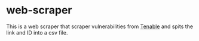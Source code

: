 # web-scraper

This is a web scraper that scraper vulnerabilities from [Tenable](https://www.tenable.com/plugins/nessus/155452) and spits the link and ID into a csv file.
